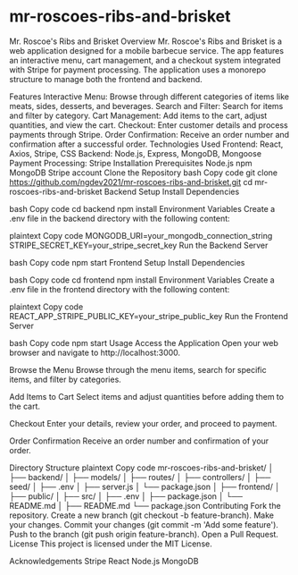 # mr-roscoes-ribs-and-brisket

Mr. Roscoe's Ribs and Brisket
Overview
Mr. Roscoe's Ribs and Brisket is a web application designed for a mobile barbecue service. The app features an interactive menu, cart management, and a checkout system integrated with Stripe for payment processing. The application uses a monorepo structure to manage both the frontend and backend.

Features
Interactive Menu: Browse through different categories of items like meats, sides, desserts, and beverages.
Search and Filter: Search for items and filter by category.
Cart Management: Add items to the cart, adjust quantities, and view the cart.
Checkout: Enter customer details and process payments through Stripe.
Order Confirmation: Receive an order number and confirmation after a successful order.
Technologies Used
Frontend: React, Axios, Stripe, CSS
Backend: Node.js, Express, MongoDB, Mongoose
Payment Processing: Stripe
Installation
Prerequisites
Node.js
npm
MongoDB
Stripe account
Clone the Repository
bash
Copy code
git clone https://github.com/ngdev2021/mr-roscoes-ribs-and-brisket.git
cd mr-roscoes-ribs-and-brisket
Backend Setup
Install Dependencies

bash
Copy code
cd backend
npm install
Environment Variables
Create a .env file in the backend directory with the following content:

plaintext
Copy code
MONGODB_URI=your_mongodb_connection_string
STRIPE_SECRET_KEY=your_stripe_secret_key
Run the Backend Server

bash
Copy code
npm start
Frontend Setup
Install Dependencies

bash
Copy code
cd frontend
npm install
Environment Variables
Create a .env file in the frontend directory with the following content:

plaintext
Copy code
REACT_APP_STRIPE_PUBLIC_KEY=your_stripe_public_key
Run the Frontend Server

bash
Copy code
npm start
Usage
Access the Application
Open your web browser and navigate to http://localhost:3000.

Browse the Menu
Browse through the menu items, search for specific items, and filter by categories.

Add Items to Cart
Select items and adjust quantities before adding them to the cart.

Checkout
Enter your details, review your order, and proceed to payment.

Order Confirmation
Receive an order number and confirmation of your order.

Directory Structure
plaintext
Copy code
mr-roscoes-ribs-and-brisket/
│
├── backend/
│ ├── models/
│ ├── routes/
│ ├── controllers/
│ ├── seed/
│ ├── .env
│ ├── server.js
│ └── package.json
│
├── frontend/
│ ├── public/
│ ├── src/
│ ├── .env
│ ├── package.json
│ └── README.md
│
├── README.md
└── package.json
Contributing
Fork the repository.
Create a new branch (git checkout -b feature-branch).
Make your changes.
Commit your changes (git commit -m 'Add some feature').
Push to the branch (git push origin feature-branch).
Open a Pull Request.
License
This project is licensed under the MIT License.

Acknowledgements
Stripe
React
Node.js
MongoDB
